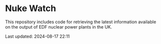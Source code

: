 # Nuke Watch

This repository includes code for retrieving the latest information available on the output of EDF nuclear power plants in the UK.

Last updated: 2024-08-17 22:11